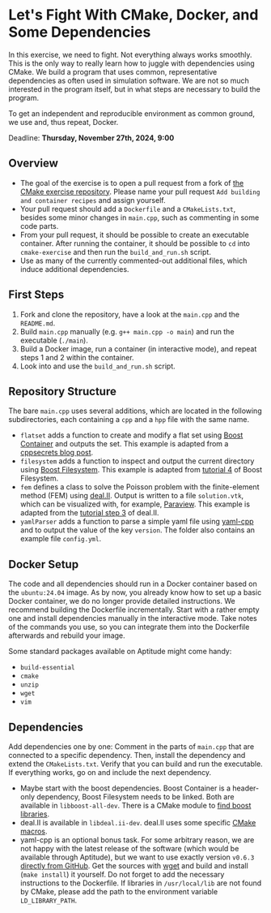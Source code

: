 # Let's Fight With CMake, Docker, and Some Dependencies

In this exercise, we need to fight. Not everything always works smoothly. This is the only way to really learn how to juggle with dependencies using CMake. We build a program that uses common, representative dependencies as often used in simulation software. We are not so much interested in the program itself, but in what steps are necessary to build the program.

To get an independent and reproducible environment as common ground, we use and, thus repeat, Docker.

Deadline: **Thursday, November 27th, 2024, 9:00**

## Overview

- The goal of the exercise is to open a pull request from a fork of [the CMake exercise repository](https://github.com/Simulation-Software-Engineering/cmake-exercise-wt2425). Please name your pull request `Add building and container recipes` and assign yourself.
- Your pull request should add a `Dockerfile` and a `CMakeLists.txt`, besides some minor changes in `main.cpp`, such as commenting in some code parts.
- From your pull request, it should be possible to create an executable container. After running the container, it should be possible to `cd` into `cmake-exercise` and then run the `build_and_run.sh` script.
- Use as many of the currently commented-out additional files, which induce additional dependencies.

## First Steps

1. Fork and clone the repository, have a look at the `main.cpp` and the `README.md`.
2. Build `main.cpp` manually (e.g. `g++ main.cpp -o main`) and run the executable (`./main`).
3. Build a Docker image, run a container (in interactive mode), and repeat steps 1 and 2 within the container.
4. Look into and use the `build_and_run.sh` script.

## Repository Structure

The bare `main.cpp` uses several additions, which are located in the following subdirectories, each containing a `cpp` and a `hpp` file with the same name.

- `flatset` adds a function to create and modify a flat set using [Boost Container](https://www.boost.org/doc/libs/1_86_0/doc/html/container.html) and outputs the set. This example is adapted from a [cppsecrets blog post](http://cppsecrets.com/article.php?id=2834).
- `filesystem` adds a function to inspect and output the current directory using [Boost Filesystem](https://www.boost.org/doc/libs/1_86_0/libs/filesystem/doc/index.htm). This example is adapted from [tutorial 4](https://www.boost.org/doc/libs/1_86_0/libs/filesystem/example/tut4.cpp) of Boost Filesystem.
- `fem` defines a class to solve the Poisson problem with the finite-element method (FEM) using [deal.II](https://www.dealii.org/). Output is written to a file `solution.vtk`, which can be visualized with, for example, [Paraview](https://www.paraview.org/). This example is adapted from the [tutorial step 3](https://dealii.org/current/doxygen/deal.II/step_3.html) of deal.II.
- `yamlParser` adds a function to parse a simple yaml file using [yaml-cpp](https://github.com/jbeder/yaml-cpp) and to output the value of the key `version`. The folder also contains an example file `config.yml`.

## Docker Setup

The code and all dependencies should run in a Docker container based on the `ubuntu:24.04` image. As by now, you already know how to set up a basic Docker container, we do no longer provide detailed instructions. We recommend building the Dockerfile incrementally. Start with a rather empty one and install dependencies manually in the interactive mode. Take notes of the commands you use, so you can integrate them into the Dockerfile afterwards and rebuild your image.

Some standard packages available on Aptitude might come handy:

- `build-essential`
- `cmake`
- `unzip`
- `wget`
- `vim`

## Dependencies

Add dependencies one by one: Comment in the parts of `main.cpp` that are connected to a specific dependency. Then, install the dependency and extend the `CMakeLists.txt`. Verify that you can build and run the executable. If everything works, go on and include the next dependency.

- Maybe start with the boost dependencies. Boost Container is a header-only dependency, Boost Filesystem needs to be linked. Both are available in `libboost-all-dev`. There is a CMake module to [find boost libraries](https://cmake.org/cmake/help/latest/module/FindBoost.html).
- deal.II is available in `libdeal.ii-dev`. deal.II uses some specific [CMake macros](https://www.dealii.org/current/users/cmake_user.html).
- yaml-cpp is an optional bonus task. For some arbitrary reason, we are not happy with the latest release of the software (which would be available through Aptitude), but we want to use exactly version `v0.6.3` [directly from GitHub](https://github.com/jbeder/yaml-cpp/releases/tag/yaml-cpp-0.6.3). Get the sources with [wget](https://linuxize.com/post/wget-command-examples/) and build and install (`make install`) it yourself. Do not forget to add the necessary instructions to the Dockerfile. If libraries in `/usr/local/lib` are not found by CMake, please add the path to the environment variable `LD_LIBRARY_PATH`.
